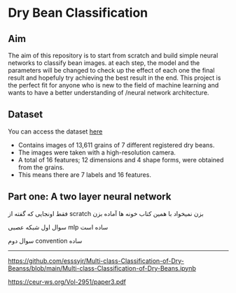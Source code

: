 # Dry Bean Classification

## Aim
The aim of this repository is to start from scratch and build simple neural networks to classify bean images. at each step, the model and the parameters will be changed to check up the effect of each one the final result and hopefuly try achieving the best result in the end. This project is the perfect fit for anyone who is new to the field of machine learning and wants to have a better understanding of /neural network architecture.

## Dataset
You can access the dataset [here](https://archive.ics.uci.edu/dataset/602/dry+bean+dataset)
- Contains images of 13,611 grains of 7 different registered dry beans.
- The images were taken with a high-resolution camera.
- A total of 16 features; 12 dimensions and 4 shape forms, were obtained from the grains.
- This means there are 7 labels and 16 features.

## Part one: A two layer neural network








فقط اونجایی که گفته از scratch بزن نمیخواد با همین کتاب خونه ها آماده بزن

سوال اول شبکه عصبی mlp ساده است

سوال دوم convention ساده

------------------------------------------------------------

https://github.com/esssyjr/Multi-class-Classification-of-Dry-Beanss/blob/main/Multi-class-Classification-of-Dry-Beans.ipynb


https://ceur-ws.org/Vol-2951/paper3.pdf
